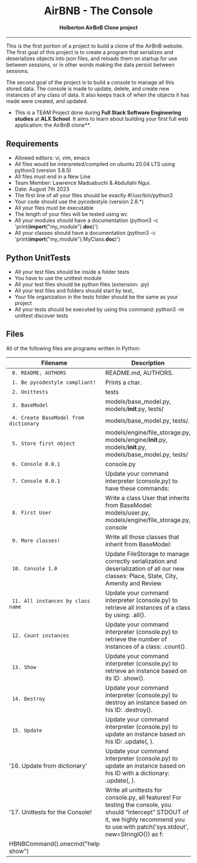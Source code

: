 <center> <h1>AirBNB - The Console</h1> </center>
<center> <h4>Holberton AirBnB Clone project</h4> </center>

---------------------------------------------------------------------------------------------------------
This is the first portion of a project to build a clone of the AirBnB website. The first goal of this project is to create a program that serializes and deserializes objects into json files, and reloads them on startup for use between sessions, or in other words making the data persist between sessions.

The second goal of the project is to build a console to manage all this stored data. The console is made to update, delete, and create new instances of any class of data. It also keeps track of when the objects it has made were created, and updated.

* This is a TEAM Project done during **Full Stack Software Engineering studies** at **ALX School**. It aims to learn about building your first full web application: the AirBnB clone**.

## Requirements
* Allowed editors: vi, vim, emacs
* All files would be interpreted/compiled on ubuntu 20.04 LTS using python3 (version 3.8.5)
* All files must end in a New Line
* Team Member: Lawrence Maduabuchi & Abdullahi Ngui.
* Date: August 7th 2023
* The first line of all your files should be exactly #!/usr/bin/python3
* Your code should use the pycodestyle (version 2.8.*)
* All your files must be executable
* The length of your files will be tested using wc
* All your modules should have a documentation (python3 -c 'print(__import__("my_module").__doc__)')
* All your classes should have a documentation (python3 -c 'print(__import__("my_module").MyClass.__doc__)')

## Python UnitTests
* All your test files should be inside a folder tests
* You have to use the unittest module
* All your test files should be python files (extension: .py)
* All your test files and folders should start by test_
* Your file organization in the tests folder should be the same as your project
* All your tests should be executed by using this command: python3 -m unittest discover tests

## Files
All of the following files are programs written in Python:

| Filename | Description |
| -------- | ----------- |
| ` 0. README, AUTHORS` | README.md, AUTHORS.|
| ` 1. Be pycodestyle compliant!` | Prints a char.|
| ` 2. Unittests` | tests|
| ` 3. BaseModel` | models/base_model.py, models/__init__.py, tests/|
| ` 4. Create BaseModel from dictionary` | models/base_model.py, tests/.|
| ` 5. Store first object` | models/engine/file_storage.py, models/engine/__init__.py, models/__init__.py, models/base_model.py, tests/ |
| ` 6. Console 0.0.1` | console.py |
| ` 7. Console 0.0.1` | Update your command interpreter (console.py) to have these commands:|
| ` 8. First User` | Write a class User that inherits from BaseModel: models/user.py, models/engine/file_storage.py, console | 
|` 9. More classes!` | Write all those classes that inherit from BaseModel: |
| ` 10. Console 1.0` | Update FileStorage to manage correctly serialization and deserialization of all our new classes: Place, State, City, Amenity and Review |
 | ` 11. All instances by class name` | Update your command interpreter (console.py) to retrieve all instances of a class by using: <class name>.all(). |
| ` 12. Count instances` | Update your command interpreter (console.py) to retrieve the number of instances of a class: <class name>.count(). |
| ` 13. Show` | Update your command interpreter (console.py) to retrieve an instance based on its ID: <class name>.show(<id>). |
| ` 14. Destroy` | Update your command interpreter (console.py) to destroy an instance based on his ID: <class name>.destroy(<id>). |
| ` 15. Update` | Update your command interpreter (console.py) to update an instance based on his ID: <class name>.update(<id>, <attribute value>).
|'16. Update from dictionary'| Update your command interpreter (console.py) to update an instance based on his ID with a dictionary: <class name>.update(<id>, <dictionary representation>).|
|'17. Unittests for the Console!| Write all unittests for console.py, all features! For testing the console, you should “intercept” STDOUT of it, we highly recommend you to use:with patch('sys.stdout', new=StringIO()) as f:
    HBNBCommand().onecmd("help show")|
